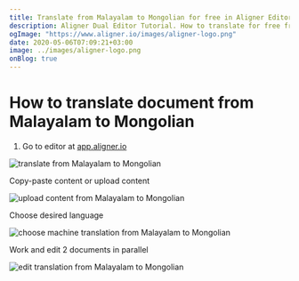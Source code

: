 ```yaml
---
title: Translate from Malayalam to Mongolian for free in Aligner Editor
description: Aligner Dual Editor Tutorial. How to translate for free from Malayalam to Mongolian. Aligner is multilingual document management platform. 
ogImage: "https://www.aligner.io/images/aligner-logo.png"
date: 2020-05-06T07:09:21+03:00
image: ../images/aligner-logo.png
onBlog: true
---
```


# How to translate document from Malayalam to Mongolian

1. Go to editor at [app.aligner.io](https://app.aligner.io "Aligner App web page")

![translate from Malayalam to Mongolian](../aligner-blank-editor.png "translate from Malayalam to Mongolian")

Copy-paste content or upload content

![upload content from Malayalam to Mongolian](../aligner-uploaded-document.png "upload content from Malayalam to Mongolian")

Choose desired language

![choose machine translation from Malayalam to Mongolian](../aligner-language-dropdown.png "choose machine translation from Malayalam to Mongolian")

Work and edit 2 documents in parallel

![edit translation from Malayalam to Mongolian](../aligner-double-sitded-editor.png "edit translation from Malayalam to Mongolian")

